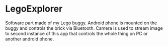 # LegoExplorer
Software part made of my Lego buggy. Android phone is mounted on the buggy and controls the brick via Bluetooth. Camera is used to stream image to second instance of this app that controls the whole thing on PC or another android phone.
